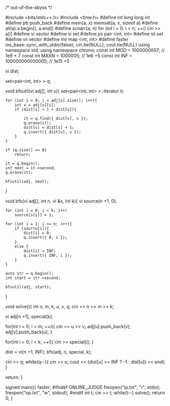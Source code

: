/* out-of-the-abyss */

#include <bits/stdc++.h>
#include <time.h>
#define int long long int
#define pb push_back
#define mem(a, x) memset(a, x, sizeof a)
#define all(a) a.begin(), a.end()
#define scnarr(a, n) for (int i = 0; i < n; ++i) cin >> a[i]
#define vi vector<int>
#define si set<int>
#define pii pair <int, int>
#define sii set<pii>
#define vii vector<pii>
#define mii map <int, int>
#define faster ios_base::sync_with_stdio(false); cin.tie(NULL); cout.tie(NULL)
using namespace std;
using namespace chrono;
const int MOD = 1000000007; // 1e9 + 7
const int MAXN = 1000005; // 1e6 +5
const int INF = 100000000000005; // 1e15 +5

vi dist;
  
set<pair<int, int> > q; 
  
void bfsutil(vi adj[], int s){
    set<pair<int, int> >::iterator it;

    for (int i = 0; i < adj[s].size(); i++){ 
        int v = adj[s][i]; 
        if (dist[s] + 1 < dist[v]){ 
  
            it = q.find({ dist[v], v }); 
            q.erase(it); 
            dist[v] = dist[s] + 1; 
            q.insert({ dist[v], v }); 
        } 
    } 
  
    if (q.size() == 0) 
        return; 
  
    it = q.begin(); 
    int next = it->second; 
    q.erase(it); 
  
    bfsutil(adj, next); 
} 
  
void bfs(vi adj[], int n, vi &s, int k){ 
    vi source(n +1, 0); 
 
    for (int i = 0; i < k; i++) 
        source[s[i]] = 1;
  
    for (int i = 1; i <= n; i++){ 
        if (source[i]){ 
            dist[i] = 0; 
            q.insert({ 0, i }); 
        } 
        else { 
            dist[i] = INF; 
            q.insert({ INF, i }); 
        } 
    } 

    auto itr = q.begin(); 
    int start = itr->second; 
  
    bfsutil(adj, start);
}  


void solve(){
 int n, m, k, u, v, q;
 cin >> n >> m >> k;

 vi adj[n +1], special(k);

 for(int i = 0; i < m; ++i){
  cin >> u >> v;
  adj[u].push_back(v);
  adj[v].push_back(u);
 }

 for(int i = 0; i < k; ++i){
  cin >> special[i];
 }

 dist = vi(n +1, INF);
 bfs(adj, n, special, k);

 cin >> q;
 while(q--){
  cin >> u;
  cout << (dist[u] >= INF ? -1 : dist[u]) << endl;
 }

 return;
}

signed main(){
 faster;
#ifndef ONLINE_JUDGE
 freopen("ip.txt", "r", stdin);
 freopen("op.txt", "w", stdout);
#endif
 int t; cin >> t; while(t--)
  solve();
 return 0;
}
